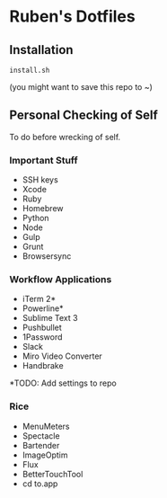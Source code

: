 # Ruben's Dotfiles

## Installation

```
install.sh
```

(you might want to save this repo to ~)


## Personal Checking of Self

To do before wrecking of self.


### Important Stuff

* SSH keys
* Xcode
* Ruby
* Homebrew
* Python
* Node
 * Gulp
 * Grunt
 * Browsersync


### Workflow Applications

* iTerm 2*
* Powerline*
* Sublime Text 3
* Pushbullet
* 1Password
* Slack
* Miro Video Converter
* Handbrake

*TODO: Add settings to repo


### Rice

* MenuMeters
* Spectacle
* Bartender
* ImageOptim
* Flux
* BetterTouchTool
* cd to.app

